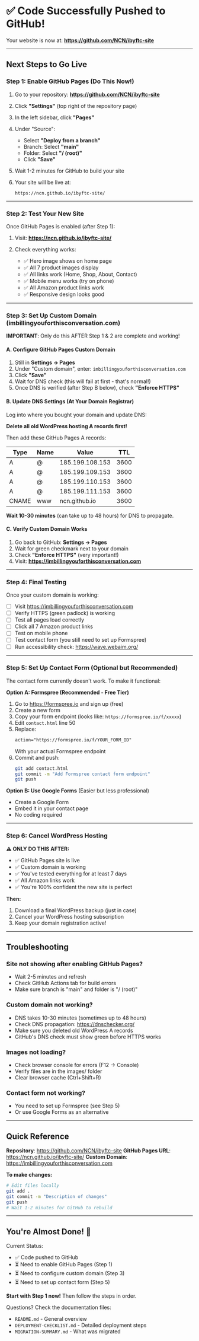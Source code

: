 # ✅ Code Successfully Pushed to GitHub!

Your website is now at: **https://github.com/NCN/ibyftc-site**

---

## Next Steps to Go Live

### Step 1: Enable GitHub Pages (Do This Now!)

1. Go to your repository: **https://github.com/NCN/ibyftc-site**

2. Click **"Settings"** (top right of the repository page)

3. In the left sidebar, click **"Pages"**

4. Under "Source":
   - Select **"Deploy from a branch"**
   - Branch: Select **"main"**
   - Folder: Select **"/ (root)"**
   - Click **"Save"**

5. Wait 1-2 minutes for GitHub to build your site

6. Your site will be live at:
   ```
   https://ncn.github.io/ibyftc-site/
   ```

---

### Step 2: Test Your New Site

Once GitHub Pages is enabled (after Step 1):

1. Visit: **https://ncn.github.io/ibyftc-site/**

2. Check everything works:
   - ✅ Hero image shows on home page
   - ✅ All 7 product images display
   - ✅ All links work (Home, Shop, About, Contact)
   - ✅ Mobile menu works (try on phone)
   - ✅ All Amazon product links work
   - ✅ Responsive design looks good

---

### Step 3: Set Up Custom Domain (imbillingyouforthisconversation.com)

**IMPORTANT**: Only do this AFTER Step 1 & 2 are complete and working!

#### A. Configure GitHub Pages Custom Domain

1. Still in **Settings → Pages**
2. Under "Custom domain", enter: `imbillingyouforthisconversation.com`
3. Click **"Save"**
4. Wait for DNS check (this will fail at first - that's normal!)
5. Once DNS is verified (after Step B below), check **"Enforce HTTPS"**

#### B. Update DNS Settings (At Your Domain Registrar)

Log into where you bought your domain and update DNS:

**Delete all old WordPress hosting A records first!**

Then add these GitHub Pages A records:

| Type | Name | Value | TTL |
|------|------|-------|-----|
| A | @ | 185.199.108.153 | 3600 |
| A | @ | 185.199.109.153 | 3600 |
| A | @ | 185.199.110.153 | 3600 |
| A | @ | 185.199.111.153 | 3600 |
| CNAME | www | ncn.github.io | 3600 |

**Wait 10-30 minutes** (can take up to 48 hours) for DNS to propagate.

#### C. Verify Custom Domain Works

1. Go back to GitHub: **Settings → Pages**
2. Wait for green checkmark next to your domain
3. Check **"Enforce HTTPS"** (very important!)
4. Visit: **https://imbillingyouforthisconversation.com**

---

### Step 4: Final Testing

Once your custom domain is working:

- [ ] Visit https://imbillingyouforthisconversation.com
- [ ] Verify HTTPS (green padlock) is working
- [ ] Test all pages load correctly
- [ ] Click all 7 Amazon product links
- [ ] Test on mobile phone
- [ ] Test contact form (you still need to set up Formspree)
- [ ] Run accessibility check: https://wave.webaim.org/

---

### Step 5: Set Up Contact Form (Optional but Recommended)

The contact form currently doesn't work. To make it functional:

**Option A: Formspree (Recommended - Free Tier)**

1. Go to https://formspree.io and sign up (free)
2. Create a new form
3. Copy your form endpoint (looks like: `https://formspree.io/f/xxxxx`)
4. Edit `contact.html` line 50
5. Replace:
   ```html
   action="https://formspree.io/f/YOUR_FORM_ID"
   ```
   With your actual Formspree endpoint
6. Commit and push:
   ```bash
   git add contact.html
   git commit -m "Add Formspree contact form endpoint"
   git push
   ```

**Option B: Use Google Forms** (Easier but less professional)
- Create a Google Form
- Embed it in your contact page
- No coding required

---

### Step 6: Cancel WordPress Hosting

**⚠️ ONLY DO THIS AFTER:**
- ✅ GitHub Pages site is live
- ✅ Custom domain is working
- ✅ You've tested everything for at least 7 days
- ✅ All Amazon links work
- ✅ You're 100% confident the new site is perfect

**Then:**
1. Download a final WordPress backup (just in case)
2. Cancel your WordPress hosting subscription
3. Keep your domain registration active!

---

## Troubleshooting

### Site not showing after enabling GitHub Pages?
- Wait 2-5 minutes and refresh
- Check GitHub Actions tab for build errors
- Make sure branch is "main" and folder is "/ (root)"

### Custom domain not working?
- DNS takes 10-30 minutes (sometimes up to 48 hours)
- Check DNS propagation: https://dnschecker.org/
- Make sure you deleted old WordPress A records
- GitHub's DNS check must show green before HTTPS works

### Images not loading?
- Check browser console for errors (F12 → Console)
- Verify files are in the images/ folder
- Clear browser cache (Ctrl+Shift+R)

### Contact form not working?
- You need to set up Formspree (see Step 5)
- Or use Google Forms as an alternative

---

## Quick Reference

**Repository**: https://github.com/NCN/ibyftc-site
**GitHub Pages URL**: https://ncn.github.io/ibyftc-site/
**Custom Domain**: https://imbillingyouforthisconversation.com

**To make changes:**
```bash
# Edit files locally
git add .
git commit -m "Description of changes"
git push
# Wait 1-2 minutes for GitHub to rebuild
```

---

## You're Almost Done! 🎉

Current Status:
- ✅ Code pushed to GitHub
- ⏳ Need to enable GitHub Pages (Step 1)
- ⏳ Need to configure custom domain (Step 3)
- ⏳ Need to set up contact form (Step 5)

**Start with Step 1 now!** Then follow the steps in order.

Questions? Check the documentation files:
- `README.md` - General overview
- `DEPLOYMENT-CHECKLIST.md` - Detailed deployment steps
- `MIGRATION-SUMMARY.md` - What was migrated
